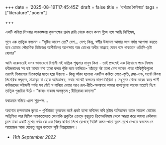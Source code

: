 +++
date = '2025-08-19T17:45:45Z'
draft = false
title = 'ব্যর্থতার কৈফিয়ত'
tags = ["literature","poem"]

+++

একটি কবিতা লিখবার আকাঙ্ক্ষায়
কৃষ্ণপক্ষের প্রথম রাত্রি থেকে কানে কলম গুঁজে বসে আছি নির্নিমেষ,

শুনে এক তাত্ত্বিক বললেন -
“সৃষ্টির আবেগ তো? বেশ… বেশ;
কিন্তু, স্বর্গীয় উন্মাদনা আসার আগ পর্যন্ত অপেক্ষা করতে হবে তোমার
পৌরাণিক মিউজের আশীর্বাদের অপেক্ষায় অন্ধ চোখের অধীর আগ্রহে
যেমন বসে থাকতেন ওডিসি-স্রষ্টা হোমার”

আমি একেবারেই ওসব ভাবাবেগে বিশ্বাসী নই
যান্ত্রিক শৃঙ্খলার মানুষ কিনা - তাই
প্রথমেই এক নিঃশ্বাসে পড়ে নিলাম রবীন্দ্রনাথের সব বই
আবার বসা হলো কলম পুঁজি করে
কালিতে- আঁচড়ে নষ্ট হলো বেশ অনেক পাতা
আঁকিবুঁকিগুলো ক্রমেই পিকাসোর চিত্রকর্মের মতো হয়ে উঠলো - কিন্তু
আঁকা হলোনা একটিও কবিতা 
স্তোত্র-স্তুতি, রম্য-ওড, সনেট কিংবা লিমেরিক
লঘুছন্দ, মাত্রাবৃত্ত বা হোক অমিত্রাক্ষর, সবার সাথেই কলমের দারুণ বৈরিতা ।
মধুসূদন থেকে আরম্ভ করে পার্সী কবিবরদের অষ্টাদশী পর্যন্ত
সব ঘেঁটে ঘ বানিয়ে দেয়ার পরও
রূপ-রীতি-অলঙ্কারে আমার বাক্যগুলো আগের মতোই নিঃস্ব
তাত্ত্বিক গুঞ্জরিয়া উঠে -
“কাব্যং বাক্যম অলঙ্কৃতম ; রীতিরাত্মা কাব্যস্য”

যথাক্রমে ঘনিয়ে এলো শুক্লপক্ষ… 

অরণ্যের ছন্দমাতাল নৃত্যে - পূর্ণিমামত্ত কুহকের কন্ঠে
প্রকট হলো কবিদের কবি
স্রষ্টার অমিত্রাক্ষর তালে
নাচলো মোমের অগ্নিশিখা আর দ্বিমিক সংকেতোদ্যত জোনাকি
প্রকৃতির ক্রোড়ে
বৃন্তচ্যুত ক্রিশেনথিমাম থেকে আরম্ভ করে অবাধ্য কোঁকড়া চুলে ঢাকা একটি মুখের সর্বত্র
কে এক বিস্তর কবিতা লিখে রেখেছে বৈকি!
কলম-খাতা তুলে রেখে দেখতে বসলেম সে আয়োজন
আজ যেহেতু নতুন কাব্যের সৃষ্টি নিষ্প্রয়োজন  । 
- *11th September 2022*